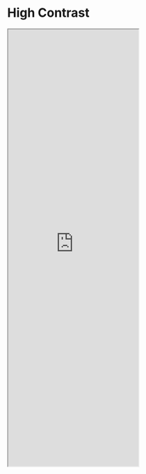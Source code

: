 # High Contrast

<!-- markdownlint-disable MD033 -->

<iframe class="doc-sample-frame" src="https://ej2.syncfusion.com/products/icons/highcontrast/demo.html" style="height:1000px;"></iframe>
